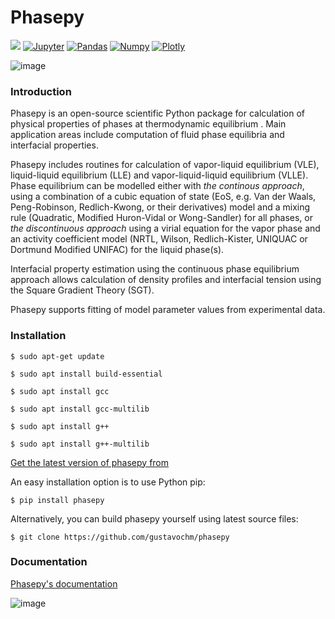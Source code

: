 # Phasepy
[<img src="https://img.shields.io/badge/scipy%20-%2314354C.svg?&style=for-the-badge&logo=scipy&logoColor=white" />](https://github.com/koroshkorosh1) 
[<img alt="Jupyter" src="https://img.shields.io/badge/Jupyter-F37626.svg?&style=for-the-badge&logo=Jupyter&logoColor=white" />](https://github.com/koroshkorosh1) 
[<img alt="Pandas" src="https://img.shields.io/badge/openpyxl-2C2D72?style=for-the-badge&logo=opencv&logoColor=white" />](https://github.com/koroshkorosh1) 
[<img alt="Numpy" src="https://img.shields.io/badge/Numpy-777BB4?style=for-the-badge&logo=numpy&logoColor=white" />](https://github.com/koroshkorosh1) 
[<img alt="Plotly" src="https://img.shields.io/badge/Matplotlib -239120?style=for-the-badge&logo=plotly&logoColor=white" />](https://github.com/koroshkorosh1)

![image](https://s23.picofile.com/file/8449058076/3840017_orig.png)

### **Introduction**

Phasepy is an open-source scientific Python package for calculation of
physical properties of phases at thermodynamic equilibrium .
Main application areas include computation of fluid phase equilibria
and interfacial properties.

Phasepy includes routines for calculation of vapor-liquid equilibrium (VLE),
liquid-liquid equilibrium (LLE) and vapor-liquid-liquid equilibrium
(VLLE). Phase equilibrium can be modelled either with *the continous
approach*, using a combination of a cubic equation of state (EoS,
e.g. Van der Waals, Peng-Robinson, Redlich-Kwong, or their
derivatives) model and a mixing rule (Quadratic, Modified Huron-Vidal
or Wong-Sandler) for all phases, or *the discontinuous approach* using
a virial equation for the vapor phase and an activity coefficient model
(NRTL, Wilson, Redlich-Kister, UNIQUAC or Dortmund Modified UNIFAC) for the
liquid phase(s).

Interfacial property estimation using the continuous phase equilibrium
approach allows calculation of density profiles and interfacial
tension using the Square Gradient Theory (SGT).

Phasepy supports fitting of model parameter values from experimental data.

### **Installation**

``` $ sudo apt-get update ```
 
``` $ sudo apt install build-essential ```
 
``` $ sudo apt install gcc ```

``` $ sudo apt install gcc-multilib ```

``` $ sudo apt install g++ ```

``` $ sudo apt install g++-multilib ```
     
[Get the latest version of phasepy from](https://pypi.python.org/pypi/phasepy/)

An easy installation option is to use Python pip:

``` $ pip install phasepy ```

Alternatively, you can build phasepy yourself using latest source
files:

``` $ git clone https://github.com/gustavochm/phasepy ```

###  **Documentation**

[Phasepy's documentation](https://phasepy.readthedocs.io/en/latest/)

![image](https://s23.picofile.com/file/8449046084/chemecube_logo_wide_2_1_.png)
<br><br>
